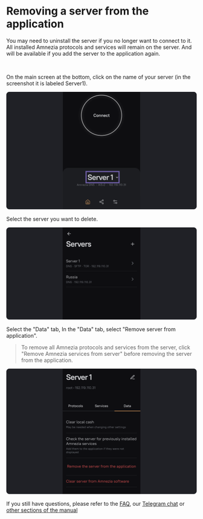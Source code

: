 # Removing a server from the application

You may need to uninstall the server if you no longer want to connect to it. All installed Amnezia protocols and services will remain on the server. 
And will be available if you add the server to the application again.   

&nbsp;

On the main screen at the bottom, click on the name of your server (in the screenshot it is labeled Server1).

![instruction 1](https://raw.githubusercontent.com/amnezia-vpn/amnezia.org-content/master/docs/en/instructions/12_delete-server/img/ds_en_1.png)

Select the server you want to delete.

![instruction 1](https://raw.githubusercontent.com/amnezia-vpn/amnezia.org-content/master/docs/en/instructions/12_delete-server/img/ds_en_2.png)

Select the "Data" tab,
In the "Data" tab, select "Remove server from application". 

> To remove all Amnezia protocols and services from the server, click "Remove Amnezia services from 
> server" before removing the server from the application.

![instruction 1](https://raw.githubusercontent.com/amnezia-vpn/amnezia.org-content/master/docs/en/instructions/12_delete-server/img/ds_en_3.png)


If you still have questions, please refer to the [FAQ], our [Telegram chat] or [other sections of the manual]


[amnezia-site-ext-link]: https://amnezia-web-nx1r.vercel.app
[about-int-link]: /about
[FAQ]: ../faq
[Telegram chat]: https://t.me/amnezia_vpn_en 
[other sections of the manual]: ../instructions








